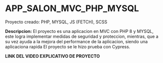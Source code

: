# APP_SALON_MVC_PHP_MYSQL
Proyecto creado: PHP, MYSQL, JS (FETCH), SCSS


**Descripcion:** El proyecto es una aplicacion en MVC con PHP 8 y MYSQL, este logra implementar medidas de seguridad y proteccion, mientras, 
que a su vez ayuda a la mejora del performance de la aplicacion, siendo una aplicaciona rapida
El proyecto se le hizo prueba con Cypress.

**LINK DEL VIDEO EXPLICATIVO DE PROYECTO** 
